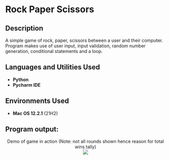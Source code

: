 <h1>Rock Paper Scissors</h1>

<h2>Description</h2>
A simple game of rock, paper, scissors between a user and their computer.
Program makes use of user input, input validation, random number generation, conditional statements and a loop.
<br />


<h2>Languages and Utilities Used</h2>

- <b>Python</b> 
- <b>Pycharm IDE</b>

<h2>Environments Used </h2>

- <b>Mac OS 12.2.1</b> (21H2)

<h2>Program output:</h2>

<p align="center">
Demo of game in action (Note: not all rounds shown hence reason for total wins tally)<br/>
<img src="https://i.imgur.com/vKl7QQy.png"/>
<br />

</p>

<!--
 ```diff
- text in red
+ text in green
! text in orange
# text in gray
@@ text in purple (and bold)@@
```
--!>
